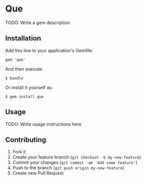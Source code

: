 # Que

TODO: Write a gem description

## Installation

Add this line to your application's Gemfile:

    gem 'que'

And then execute:

    $ bundle

Or install it yourself as:

    $ gem install que

## Usage

TODO: Write usage instructions here

## Contributing

1. Fork it
2. Create your feature branch (`git checkout -b my-new-feature`)
3. Commit your changes (`git commit -am 'Add some feature'`)
4. Push to the branch (`git push origin my-new-feature`)
5. Create new Pull Request

